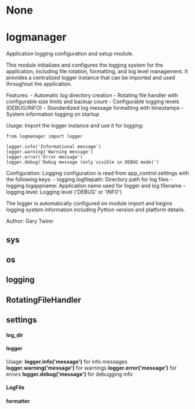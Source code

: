 # None

<a id="logmanager"></a>

# logmanager

Application logging configuration and setup module.

This module initializes and configures the logging system for the application,
including file rotation, formatting, and log level management. It provides a
centralized logger instance that can be imported and used throughout the application.

Features:
    - Automatic log directory creation
    - Rotating file handler with configurable size limits and backup count
    - Configurable logging levels (DEBUG/INFO)
    - Standardized log message formatting with timestamps
    - System information logging on startup

Usage:
    Import the logger instance and use it for logging:

    from logmanager import logger

    logger.info('Informational message')
    logger.warning('Warning message')
    logger.error('Error message')
    logger.debug('Debug message (only visible in DEBUG mode)')

Configuration:
    Logging configuration is read from app_control.settings with the following keys:
    - logging.logfilepath: Directory path for log files
    - logging.logappname: Application name used for logger and log filename
    - logging.level: Logging level ('DEBUG' or 'INFO')

The logger is automatically configured on module import and begins logging
system information including Python version and platform details.

Author: Gary Twinn

<a id="logmanager.sys"></a>

## sys

<a id="logmanager.os"></a>

## os

<a id="logmanager.logging"></a>

## logging

<a id="logmanager.RotatingFileHandler"></a>

## RotatingFileHandler

<a id="logmanager.settings"></a>

## settings

<a id="logmanager.log_dir"></a>

#### log\_dir

<a id="logmanager.logger"></a>

#### logger

Usage:
**logger.info('message')** for info messages
**logger.warning('message')** for warnings
**logger.error('message')** for errors
**logger.debug('message')** for debugging info

<a id="logmanager.LogFile"></a>

#### LogFile

<a id="logmanager.formatter"></a>

#### formatter

